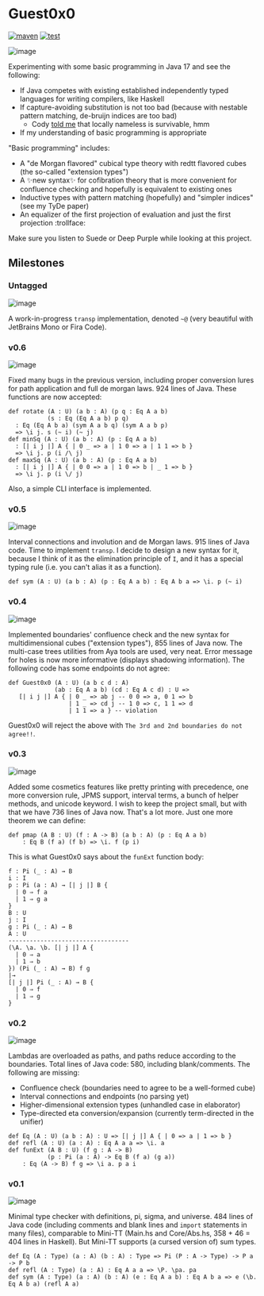 # Guest0x0

[![maven]](https://repo1.maven.org/maven2/org/aya-prover/guest0x0-base/)
[![test](https://github.com/ice1000/guest0x0/actions/workflows/gradle-check.yml/badge.svg)](https://github.com/ice1000/guest0x0/actions/workflows/gradle-check.yml)

![image](https://user-images.githubusercontent.com/16398479/162600129-d59a0c0c-de5a-49e4-b0dd-dd3c4fd51938.png)

[maven]: https://img.shields.io/maven-central/v/org.aya-prover/guest0x0-base

Experimenting with some basic programming in Java 17 and see the following:

+ If Java competes with existing established independently typed languages for writing compilers, like Haskell
+ If capture-avoiding substitution is not too bad (because with nestable pattern matching, de-bruijn indices are too bad)
  + Cody [told me](https://twitter.com/codydroux/status/1512204955641389056) that locally nameless is survivable, hmm
+ If my understanding of basic programming is appropriate

"Basic programming" includes:

+ A "de Morgan flavored" cubical type theory with redtt flavored cubes (the so-called "extension types")
+ A ✨new syntax✨ for cofibration theory that is more convenient for confluence checking and hopefully is equivalent to existing ones
+ Inductive types with pattern matching (hopefully) and "simpler indices" (see my TyDe paper)
+ An equalizer of the first projection of evaluation and just the first projection :trollface:

Make sure you listen to Suede or Deep Purple while looking at this project.

## Milestones

### Untagged

![image](https://user-images.githubusercontent.com/16398479/163258018-ee80a9f9-2fa1-45cb-b336-bc493d97a6ae.png)

A work-in-progress `transp` implementation, denoted `~@` (very beautiful with JetBrains Mono or Fira Code).

### v0.6

![image](https://user-images.githubusercontent.com/16398479/162851016-86f3f199-7ec8-42b7-adac-c43bbcc5ec3e.png)

Fixed many bugs in the previous version, including proper conversion lures for path application
and full de morgan laws. 924 lines of Java. These functions are now accepted:

```
def rotate (A : U) (a b : A) (p q : Eq A a b)
           (s : Eq (Eq A a b) p q)
  : Eq (Eq A b a) (sym A a b q) (sym A a b p)
  => \i j. s (~ i) (~ j)
def minSq (A : U) (a b : A) (p : Eq A a b)
  : [| i j |] A { | 0 _ => a | 1 0 => a | 1 1 => b }
  => \i j. p (i /\ j)
def maxSq (A : U) (a b : A) (p : Eq A a b)
  : [| i j |] A { | 0 0 => a | 1 0 => b | _ 1 => b }
  => \i j. p (i \/ j)
```

Also, a simple CLI interface is implemented.

### v0.5

![image](https://user-images.githubusercontent.com/16398479/162815822-e22a0538-7185-4585-b53d-b7feaedda47d.png)

Interval connections and involution and de Morgan laws. 915 lines of Java code.
Time to implement `transp`. I decide to design a new syntax for it, because I think of it as the
elimination principle of `I`, and it has a special typing rule (i.e. you can't alias it as a function).

```
def sym (A : U) (a b : A) (p : Eq A a b) : Eq A b a => \i. p (~ i)
```

### v0.4

![image](https://user-images.githubusercontent.com/16398479/162601962-c77035cf-5858-45a5-a2c0-062830276210.png)

Implemented boundaries' confluence check and the new syntax for multidimensional cubes ("extension types"),
855 lines of Java now. The multi-case trees utilities from Aya tools are used, very neat.
Error message for holes is now more informative (displays shadowing information).
The following code has some endpoints do not agree:

```
def Guest0x0 (A : U) (a b c d : A)
             (ab : Eq A a b) (cd : Eq A c d) : U =>
   [| i j |] A { | 0 _ => ab j -- 0 0 => a, 0 1 => b
                 | 1 _ => cd j -- 1 0 => c, 1 1 => d
                 | 1 1 => a } -- violation
```

Guest0x0 will reject the above with `The 3rd and 2nd boundaries do not agree!!`.

### v0.3

![image](https://user-images.githubusercontent.com/16398479/162591730-6f218433-a26c-467f-b6f8-3dfc6ef7c0fe.png)

Added some cosmetics features like pretty printing with precedence, one more conversion rule,
JPMS support, interval terms, a bunch of helper methods, and unicode keyword.
I wish to keep the project small, but with that we have 736 lines of Java now. That's a lot more.
Just one more theorem we can define:

```
def pmap (A B : U) (f : A -> B) (a b : A) (p : Eq A a b)
    : Eq B (f a) (f b) => \i. f (p i)
```

This is what Guest0x0 says about the `funExt` function body:

```
f : Pi (_ : A) → B
i : I
p : Pi (a : A) → [| j |] B {
  | 0 ⇒ f a
  | 1 ⇒ g a
}
B : U
j : I
g : Pi (_ : A) → B
A : U
----------------------------------
(\A. \a. \b. [| j |] A {
  | 0 ⇒ a
  | 1 ⇒ b
}) (Pi (_ : A) → B) f g
|→
[| j |] Pi (_ : A) → B {
  | 0 ⇒ f
  | 1 ⇒ g
}
```

### v0.2

![image](https://user-images.githubusercontent.com/16398479/162101384-cebf6e0f-c0c4-4044-8dcc-291f86a0bc09.png)

Lambdas are overloaded as paths, and paths reduce according to the boundaries.
Total lines of Java code: 580, including blank/comments. The following are missing:

+ Confluence check (boundaries need to agree to be a well-formed cube)
+ Interval connections and endpoints (no parsing yet)
+ Higher-dimensional extension types (unhandled case in elaborator)
+ Type-directed eta conversion/expansion (currently term-directed in the unifier)

```
def Eq (A : U) (a b : A) : U => [| j |] A { | 0 => a | 1 => b }
def refl (A : U) (a : A) : Eq A a a => \i. a
def funExt (A B : U) (f g : A -> B)
           (p : Pi (a : A) -> Eq B (f a) (g a))
    : Eq (A -> B) f g => \i a. p a i
```

### v0.1

![image](https://user-images.githubusercontent.com/16398479/161549473-ef24de7c-3033-4874-8354-54a960b3f873.png)

Minimal type checker with definitions, pi, sigma, and universe.
484 lines of Java code (including comments and blank lines and `import` statements in many files),
comparable to Mini-TT (Main.hs and Core/Abs.hs, 358 + 46 = 404 lines in Haskell).
But Mini-TT supports (a cursed version of) sum types.

```
def Eq (A : Type) (a : A) (b : A) : Type => Pi (P : A -> Type) -> P a -> P b
def refl (A : Type) (a : A) : Eq A a a => \P. \pa. pa
def sym (A : Type) (a : A) (b : A) (e : Eq A a b) : Eq A b a => e (\b. Eq A b a) (refl A a)
```
